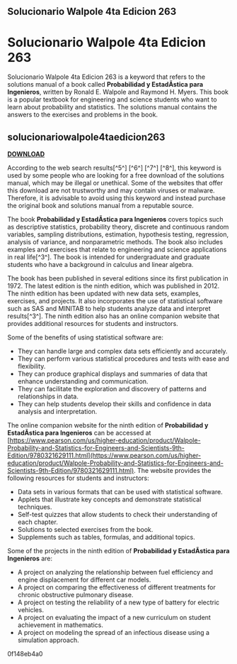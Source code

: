 ## Solucionario Walpole 4ta Edicion 263

  
# Solucionario Walpole 4ta Edicion 263
 
Solucionario Walpole 4ta Edicion 263 is a keyword that refers to the solutions manual of a book called **Probabilidad y EstadÃ­stica para Ingenieros**, written by Ronald E. Walpole and Raymond H. Myers. This book is a popular textbook for engineering and science students who want to learn about probability and statistics. The solutions manual contains the answers to the exercises and problems in the book.
 
## solucionariowalpole4taedicion263


[**DOWNLOAD**](https://www.google.com/url?q=https%3A%2F%2Fblltly.com%2F2tLeMW&sa=D&sntz=1&usg=AOvVaw0pbGLuSlOAeNblGhcxE5_7)

 
According to the web search results[^5^] [^6^] [^7^] [^8^], this keyword is used by some people who are looking for a free download of the solutions manual, which may be illegal or unethical. Some of the websites that offer this download are not trustworthy and may contain viruses or malware. Therefore, it is advisable to avoid using this keyword and instead purchase the original book and solutions manual from a reputable source.

The book **Probabilidad y EstadÃ­stica para Ingenieros** covers topics such as descriptive statistics, probability theory, discrete and continuous random variables, sampling distributions, estimation, hypothesis testing, regression, analysis of variance, and nonparametric methods. The book also includes examples and exercises that relate to engineering and science applications in real life[^3^]. The book is intended for undergraduate and graduate students who have a background in calculus and linear algebra.
 
The book has been published in several editions since its first publication in 1972. The latest edition is the ninth edition, which was published in 2012. The ninth edition has been updated with new data sets, examples, exercises, and projects. It also incorporates the use of statistical software such as SAS and MINITAB to help students analyze data and interpret results[^3^]. The ninth edition also has an online companion website that provides additional resources for students and instructors.

Some of the benefits of using statistical software are:
 
- They can handle large and complex data sets efficiently and accurately.
- They can perform various statistical procedures and tests with ease and flexibility.
- They can produce graphical displays and summaries of data that enhance understanding and communication.
- They can facilitate the exploration and discovery of patterns and relationships in data.
- They can help students develop their skills and confidence in data analysis and interpretation.

The online companion website for the ninth edition of **Probabilidad y EstadÃ­stica para Ingenieros** can be accessed at [https://www.pearson.com/us/higher-education/product/Walpole-Probability-and-Statistics-for-Engineers-and-Scientists-9th-Edition/9780321629111.html](https://www.pearson.com/us/higher-education/product/Walpole-Probability-and-Statistics-for-Engineers-and-Scientists-9th-Edition/9780321629111.html). The website provides the following resources for students and instructors:

- Data sets in various formats that can be used with statistical software.
- Applets that illustrate key concepts and demonstrate statistical techniques.
- Self-test quizzes that allow students to check their understanding of each chapter.
- Solutions to selected exercises from the book.
- Supplements such as tables, formulas, and additional topics.

Some of the projects in the ninth edition of **Probabilidad y EstadÃ­stica para Ingenieros** are:

- A project on analyzing the relationship between fuel efficiency and engine displacement for different car models.
- A project on comparing the effectiveness of different treatments for chronic obstructive pulmonary disease.
- A project on testing the reliability of a new type of battery for electric vehicles.
- A project on evaluating the impact of a new curriculum on student achievement in mathematics.
- A project on modeling the spread of an infectious disease using a simulation approach.

 0f148eb4a0
